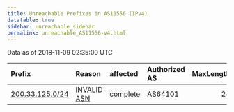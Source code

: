 ```yaml
---
title: Unreachable Prefixes in AS11556 (IPv4)
datatable: true
sidebar: unreachable_sidebar
permalink: unreachable_AS11556-v4.html
---
```


Data as of 2018-11-09 02:35:00 UTC


<div class="datatable-begin"></div>

| Prefix                                                   | Reason                                                                                                 | affected   | Authorized AS   |   MaxLength | Anchor                                         |   unreachable /24s |
|:---------------------------------------------------------|:-------------------------------------------------------------------------------------------------------|:-----------|:----------------|------------:|:-----------------------------------------------|-------------------:|
| [200.33.125.0/24](https://stat.ripe.net/200.33.125.0/24) | [INVALID ASN](https://rpki-validator.ripe.net/announcement-preview?asn=AS11556&prefix=200.33.125.0/24) | complete   | AS64101         |          24 | [LACNIC](unreachable_LACNIC_RPKI_Root-v4.html) |                  1 |

<div class="datatable-end"></div>